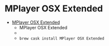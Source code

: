 # MPlayer OSX Extended
- [MPlayer OSX Extended](https://mplayerosx.ch/)
  -  MPlayer OSX Extended
  - 
  - `brew cask install MPlayer OSX Extended`
